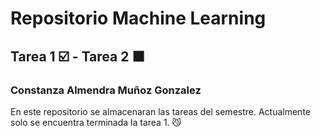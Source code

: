 # Repositorio Machine Learning
## Tarea 1 ☑️ - Tarea 2 🟧
### Constanza Almendra Muñoz Gonzalez
En este repositorio se almacenaran las tareas del semestre. Actualmente solo se encuentra terminada la tarea 1. 😼
